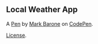 Local Weather App
-----------------


A [Pen](https://codepen.io/masterofmagnetism/pen/ZXWYvm) by [Mark Barone](https://codepen.io/masterofmagnetism) on [CodePen](https://codepen.io).

[License](https://codepen.io/masterofmagnetism/pen/ZXWYvm/license).